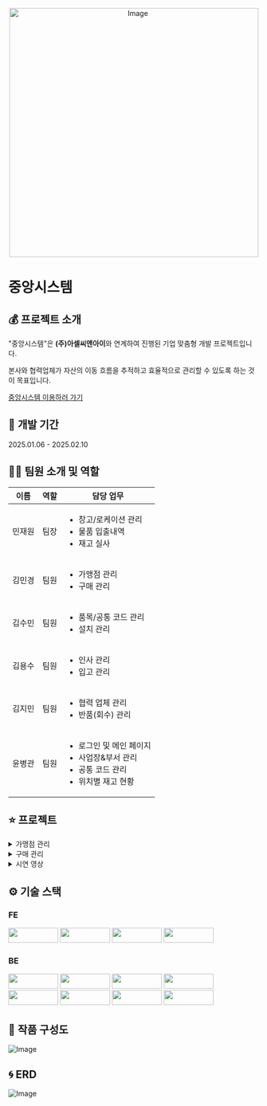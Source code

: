 <p align="center">
  <img src="https://github.com/user-attachments/assets/d7a2e62e-74f2-4a79-a0fb-75439e113c3e" alt="Image" width="500">
</p>

# 중앙시스템

## 💰 프로젝트 소개
"중앙시스템"은 **(주)아셀씨앤아이**와 연계하여 진행된 기업 맞춤형 개발 프로젝트입니다.

본사와 협력업체가 자산의 이동 흐름을 추적하고 효율적으로 관리할 수 있도록 하는 것이 목표입니다.

[중앙시스템 이용하러 가기](http://15.164.103.60:8080/login/)

## 📆 개발 기간
2025.01.06 - 2025.02.10

## 👩‍💻 팀원 소개 및 역할
<table>
  <thead>
    <tr>
      <th>이름</th>
      <th>역할</th>
      <th>담당 업무</th>
    </tr>
  </thead>
  <tbody>
    <tr>
      <td>민재원</td>
      <td>팀장</td>
      <td>
        <ul>
          <li>창고/로케이션 관리</li>
          <li>물품 입출내역</li>
          <li>재고 실사</li>
        </ul>
      </td>
    </tr>
    <tr>
      <td>김민경</td>
      <td>팀원</td>
      <td>
        <ul>
          <li>가맹점 관리</li>
          <li>구매 관리</li>
        </ul>
      </td>
    </tr>
    <tr>
      <td>김수민</td>
      <td>팀원</td>
      <td>
        <ul>
          <li>품목/공통 코드 관리</li>
          <li>설치 관리</li>
        </ul>
      </td>
    </tr>
    <tr>
      <td>김용수</td>
      <td>팀원</td>
      <td>
        <ul>
          <li>인사 관리</li>
          <li>입고 관리</li>
        </ul>
      </td>
    </tr>
    <tr>
      <td>김지민</td>
      <td>팀원</td>
      <td>
        <ul>
          <li>협력 업체 관리</li>
          <li>반품(회수) 관리</li>
        </ul>
      </td>
    </tr>
    <tr>
      <td>윤병관</td>
      <td>팀원</td>
      <td>
        <ul>
          <li>로그인 및 메인 페이지</li>
          <li>사업장&부서 관리</li>
          <li>공통 코드 관리</li>
          <li>위치별 재고 현황</li>
        </ul>
      </td>
    </tr>
  </tbody>
</table>


## ⭐ 프로젝트
<details>
  <summary>가맹점 관리</summary>
  <img src="https://github.com/user-attachments/assets/42f6eac6-22e4-4587-9716-5a68ed5e5f43" width="1000">
  <img src="https://github.com/user-attachments/assets/eb1cdf92-ee71-483a-b0b3-b7660f94f502" width="1000">
  <img src="https://github.com/user-attachments/assets/6438005a-6b8e-4b61-8215-9dace0ced6d1" width="1000">
</details>
<details>
  <summary>구매 관리</summary>
  <img src="https://github.com/user-attachments/assets/fefc4d33-c999-4bd6-b9b6-1ba9e2d3d4ba" width="1000">
  <img src="https://github.com/user-attachments/assets/87561da1-1833-4a9b-b860-ed094a4e9eb0" width="1000">
  <img src="https://github.com/user-attachments/assets/b6789186-e8cd-4ccc-a37a-36ad9d08f3d9" width="1000">
  <img src="https://github.com/user-attachments/assets/3f00ecbc-f72f-4d5d-b285-594fcdf647e5" width="1000">
  <img src="https://github.com/user-attachments/assets/99bc0ae1-02c6-4a56-9829-3c73042ac465" width="1000">
</details>
<details>
  <summary>시연 영상</summary>
  [YouTube 영상 보기](https://www.youtube.com/watch?v=XLRMTW2CY7A)
</details>

## ⚙ 기술 스택 
### FE
<img src="https://img.shields.io/badge/JavaScript-F7DF1E?style=flat-square&logo=JavaScript&logoColor=black" width="100" height="30"/>  <img src="https://img.shields.io/badge/Node.js-5FA04E?style=flat-square&logo=Node.js&logoColor=white" width="100" height="30"/>
<img src="https://img.shields.io/badge/React-61DAFB?style=flat-square&logo=React&logoColor=white" width="100" height="30"/> <img src="https://img.shields.io/badge/Chakra%20UI-319795?style=flat-square&logo=Chakra%20UI&logoColor=white" width="100" height="30"/>

### BE
<img src="https://img.shields.io/badge/Java-007396?style=flat-square&logo=Java&logoColor=white" style="width: 100px; height: 30px; object-fit: contain;" /> <img src="https://img.shields.io/badge/Spring%20Boot-6DB33F?style=flat-square&logo=Spring%20Boot&logoColor=white" style="width: 100px; height: 30px; object-fit: contain;" /> 
<img src="https://img.shields.io/badge/Lombok-A61F22?style=flat-square&logo=Lombok&logoColor=white" width="100" height="30"/> <img src="https://img.shields.io/badge/MyBatis-8A2D39?style=flat-square&logo=MyBatis&logoColor=white" style="width: 100px; height: 30px; object-fit: contain;" /> 
<img src="https://img.shields.io/badge/MariaDB-003B57?style=flat-square&logo=MariaDB&logoColor=white" style="width: 100px; height: 30px; object-fit: contain;" /> <img src="https://img.shields.io/badge/AWS-232F3E?style=flat-square&logo=Amazon%20AWS&logoColor=white" style="width: 100px; height: 30px; object-fit: contain;" /> 
<img src="https://img.shields.io/badge/AWS%20EC2-FF9900?style=flat-square&logo=Amazon%20EC2&logoColor=white" style="width: 100px; height: 30px; object-fit: contain;" /> <img src="https://img.shields.io/badge/Docker-2496ED?style=flat-square&logo=Docker&logoColor=white" width="100" height="30"/> 

## 🔎 작품 구성도
![Image](https://github.com/user-attachments/assets/fcc27c41-c750-4c76-9bdb-fe5df8d74891)

## 🌀 ERD
![Image](https://github.com/user-attachments/assets/0758d2c0-6639-41a2-bace-9f2a76e30423)
